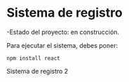 <h1> Sistema de registro</h1>

-Estado del proyecto: en construcción.

Para ejecutar el sistema, debes poner:

```npm install react```

Sistema de registro 2
